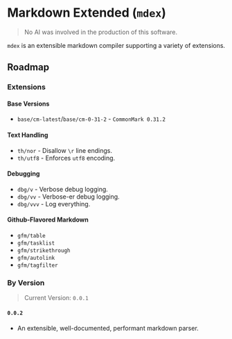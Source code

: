# Markdown Extended (`mdex`)
> No AI was involved in the production of this software.

`mdex` is an extensible markdown compiler supporting a variety of
extensions.

## Roadmap

### Extensions

#### Base Versions
- `base/cm-latest`/`base/cm-0-31-2` - `CommonMark 0.31.2`

#### Text Handling
- `th/nor` - Disallow `\r` line endings.
- `th/utf8` - Enforces `utf8` encoding.

#### Debugging
- `dbg/v` - Verbose debug logging.
- `dbg/vv` - Verbose-er debug logging.
- `dbg/vvv` - Log everything.

#### Github-Flavored Markdown
- `gfm/table`
- `gfm/tasklist`
- `gfm/strikethrough`
- `gfm/autolink`
- `gfm/tagfilter`

### By Version

> Current Version: `0.0.1`

#### `0.0.2`
- An extensible, well-documented, performant markdown parser.